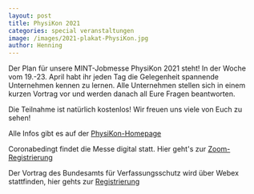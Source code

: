 ```yaml
---
layout: post
title: PhysiKon 2021
categories: special veranstaltungen
image: /images/2021-plakat-PhysiKon.jpg
author: Henning
---
```


Der Plan für unsere MINT-Jobmesse PhysiKon 2021 steht! In der Woche vom 19.-23.
April habt ihr jeden Tag die Gelegenheit spannende Unternehmen kennen zu lernen.
Alle Unternehmen stellen sich in einem kurzen Vortrag vor und werden danach all
Eure Fragen beantworten.

Die Teilnahme ist natürlich kostenlos! Wir freuen uns viele von Euch zu sehen!

Alle Infos gibt es auf der [PhysiKon-Homepage](https://physikon.pep-dortmund.org)

Coronabedingt findet die Messe digital statt. Hier geht's zur [Zoom-Registrierung](https://t1p.de/PhysiKon2021)

Der Vortrag des Bundesamts für Verfassungsschutz wird über Webex stattfinden, hier gehts zur [Registrierung](https://t1p.de/PhysiKon2021-BfV)
